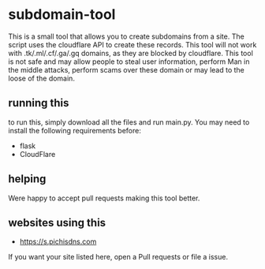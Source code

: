 # subdomain-tool

This is a small tool that allows you to create subdomains from a site. The script uses the cloudflare API to create these records.
This tool will not work with .tk/.ml/.cf/.ga/.gq domains, as they are blocked by cloudflare.
This tool is not safe and may allow people to steal user information, perform Man in the middle attacks, perform scams over these domain or may lead to the loose of the domain.

## running this
to run this, simply download all the files and run main.py. You may need to install the following requirements before:
- flask
- CloudFlare

## helping
Were happy to accept pull requests making this tool better.

## websites using this
- https://s.pichisdns.com

If you want your site listed here, open a Pull requests or file a issue.

